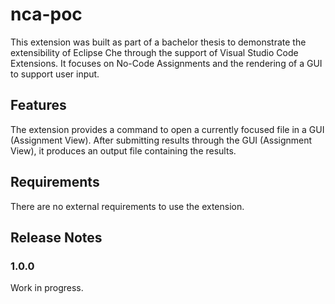 # nca-poc

This extension was built as part of a bachelor thesis to demonstrate the extensibility of Eclipse Che through the support of Visual Studio Code Extensions. It focuses on No-Code Assignments and the rendering of a GUI to support user input.

## Features

The extension provides a command to open a currently focused file in a GUI (Assignment View). After submitting results through the GUI (Assignment View), it produces an output file containing the results.

## Requirements

There are no external requirements to use the extension.
## Release Notes

### 1.0.0

Work in progress.
